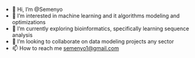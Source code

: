 - 👋 Hi, I’m @Semenyo
- 👀 I’m interested in machine learning and it algorithms modeling and optimizations
- 🌱 I’m currently exploring bioinformatics, specifically learning sequence analysis
- 💞️ I’m looking to collaborate on data modeling projects any sector
- 📫 How to reach me semenyo1@gmail.com

<!---
Semenyo/Semenyo is a ✨ special ✨ repository because its `README.md` (this file) appears on your GitHub profile.
You can click the Preview link to take a look at your changes.
--->
